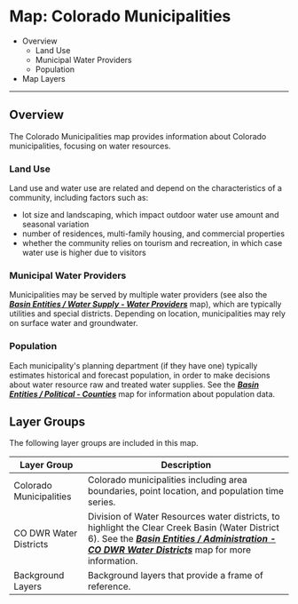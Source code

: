 # Map: Colorado Municipalities #

*   Overview
    +   Land Use
    +   Municipal Water Providers
    +   Population
*   Map Layers

--------------

## Overview ##

The Colorado Municipalities map provides information about Colorado municipalities,
focusing on water resources.

### Land Use ###

Land use and water use are related and depend on the characteristics of
a community, including factors such as:

*   lot size and landscaping, which impact outdoor water use amount and seasonal variation
*   number of residences, multi-family housing, and commercial properties
*   whether the community relies on tourism and recreation,
    in which case water use is higher due to visitors 

### Municipal Water Providers ###

Municipalities may be served by multiple water providers
(see also the [***Basin Entities / Water Supply - Water Providers***](#map/entities-water-providers) map),
which are typically utilities and special districts.
Depending on location, municipalities may rely on surface water and groundwater.

### Population ###

Each municipality's planning department (if they have one) typically
estimates historical and forecast population,
in order to make decisions about water resource raw and treated water supplies.
See the [***Basin Entities / Political - Counties***](#map/entities-counties) map for information about
population data.

## Layer Groups ##

The following layer groups are included in this map.

| **Layer Group** | **Description** |
| -- | -- |
| Colorado Municipalities | Colorado municipalities including area boundaries, point location, and population time series. |
| CO DWR Water Districts | Division of Water Resources water districts, to highlight the Clear Creek Basin (Water District 6).  See the [***Basin Entities / Administration - CO DWR Water Districts***](#map/entities-codwr-waterdistricts) map for more information. |
| Background Layers | Background layers that provide a frame of reference. |
